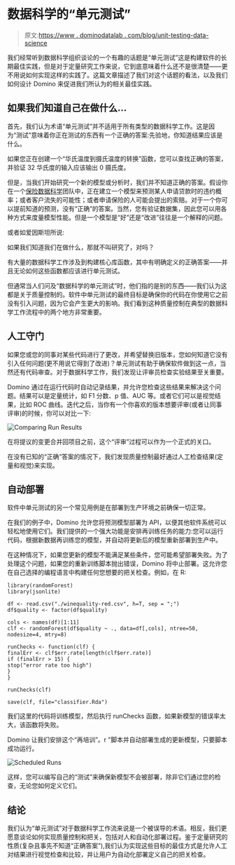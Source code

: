 # 数据科学的“单元测试”

> 原文:[https://www . dominodatalab . com/blog/unit-testing-data-science](https://www.dominodatalab.com/blog/unit-testing-data-science)

我们经常听到数据科学组织谈论的一个有趣的话题是“单元测试”这是构建软件的长期最佳实践，但是对于定量研究工作来说，它到底意味着什么还不是很清楚——更不用说如何实现这样的实践了。这篇文章描述了我们对这个话题的看法，以及我们如何设计 Domino 来促进我们所认为的相关最佳实践。

## 如果我们知道自己在做什么...

首先，我们认为术语“单元测试”并不适用于所有类型的数据科学工作。这是因为“测试”意味着你正在测试的东西有一个正确的答案:先验地，你知道结果应该是什么。

如果您正在创建一个“华氏温度到摄氏温度的转换”函数，您可以查找正确的答案，并验证 32 华氏度的输入应该输出 0 摄氏度。

但是，当我们开始研究一个新的模型或分析时，我们并不知道正确的答案。假设你在一个[保险数据科学](https://www.dominodatalab.com/insurance/?utm_source=blog&utm_medium=post&utm_campaign=unit-testing-data-science)团队中，正在建立一个模型来预测某人申请贷款时的违约概率；或者客户流失的可能性；或者申请保险的人可能会提出的索赔。对于一个你可以提前知道的预测，没有“正确”的答案。当然，您有验证数据集，因此您可以用各种方式来度量模型性能。但是一个模型是“好”还是“改进”往往是一个解释的问题。

或者如爱因斯坦所说:

如果我们知道我们在做什么，那就不叫研究了，对吗？

有大量的数据科学工作涉及到构建核心库函数，其中有明确定义的正确答案——并且无论如何这些函数都应该进行单元测试。

但通常当人们问及“数据科学的单元测试”时，他们指的是别的东西——我们认为这都是关于质量控制的。软件中单元测试的最终目标是确保你的代码在你使用它之前没有引入问题，因为它会产生更大的影响。我们看到这种质量控制在典型的数据科学工作流程中的两个地方非常重要。

## 人工守门

如果您或您的同事对某些代码进行了更改，并希望替换旧版本，您如何知道它没有引入任何问题(更不用说它得到了改进)？单元测试有助于确保软件做到这一点，当然还有代码审查。对于数据科学工作，我们发现让评审员检查实验结果至关重要。

Domino 通过在运行代码时自动记录结果，并允许您检查这些结果来解决这个问题。结果可以是定量统计，如 F1 分数、p 值、AUC 等。或者它们可以是视觉结果，比如 ROC 曲线。迭代之后，当你有一个你喜欢的版本想要评审(或者让同事评审)的时候，你可以对比一下:

![Comparing Run Results](../Images/429d9e202db6115c9d22ee3fa30c72b3.png)

在将提议的变更合并回项目之前，这个“评审”过程可以作为一个正式的关口。

在没有已知的“正确”答案的情况下，我们发现质量控制最好通过人工检查结果(定量和视觉)来实现。

## 自动部署

软件中单元测试的另一个常见用例是在部署到生产环境之前确保一切正常。

在我们的例子中，Domino 允许您将预测模型部署为 API，以便其他软件系统可以轻松地使用它们。我们提供的一个强大功能是安排再训练任务的能力:您可以运行代码，根据新数据再训练您的模型，并自动将更新后的模型重新部署到生产中。

在这种情况下，如果您更新的模型不能满足某些条件，您可能希望部署失败。为了处理这个问题，如果您的重新训练脚本抛出错误，Domino 将中止部署。这允许您在自己选择的编程语言中构建任何您想要的把关检查。例如，在 R:

```
library(randomForest)
library(jsonlite)

df <- read.csv("./winequality-red.csv", h=T, sep = ";")
df$quality <- factor(df$quality)

cols <- names(df)[1:11]
clf <- randomForest(df$quality ~ ., data=df[,cols], ntree=50, nodesize=4, mtry=8)

runChecks <- function(clf) {
finalErr <- clf$err.rate[length(clf$err.rate)]
if (finalErr > 15) {
stop("error rate too high")
}
}

runChecks(clf)

save(clf, file="classifier.Rda")
```

我们这里的代码将训练模型，然后执行 runChecks 函数，如果新模型的错误率太大，该函数将失败。

Domino 让我们安排这个“再培训”。r "脚本并自动部署生成的更新模型，只要脚本成功运行。

![Scheduled Runs](../Images/0739a1b3cf9dd8b88f942ab0f6cced2b.png)

这样，您可以编写自己的“测试”来确保新模型不会被部署，除非它们通过您的检查，无论您如何定义它们。

## 结论

我们认为“单元测试”对于数据科学工作流来说是一个被误导的术语。相反，我们更愿意谈论如何实现质量控制和把关，包括对人和自动化部署过程。鉴于定量研究的性质(复杂且事先不知道“正确答案”),我们认为实现这些目标的最佳方式是允许人工对结果进行视觉检查和比较，并让用户为自动化部署定义自己的把关检查。